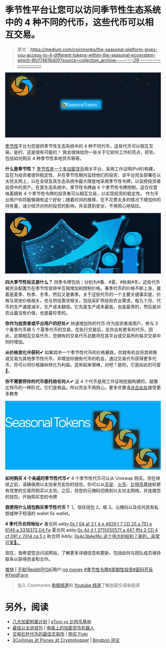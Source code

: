 # 季节性平台让您可以访问季节性生态系统中的 4 种不同的代币，这些代币可以相互交易。

> 原文：<https://medium.com/coinmonks/the-seasonal-platform-gives-you-access-to-4-different-tokens-within-the-seasonal-ecosystem-which-6fcf74616d00?source=collection_archive---------29----------------------->

![](img/a0595837bd3d4ae633588664c8ed073c.png)

[季节性](https://seasonaltokens.org/)平台为您提供季节性生态系统中的 4 种不同代币，这些代币可以相互交易。是的，这是很有可能的！
我会很快给你一些关于它如何工作的亮点，好处，包括如何购买 4 种季节性本地货币等等。

**什么是季节性？**
[季节性是一个多加密货币](https://seasonaltokens.org/)相关平台，采用工作证明(PoW)构建，旨在为投资者提供稳定性，并在季节性期间监控他们的投资，该平台完全部署在以太坊主网上，以在全球及其生态系统中最大限度地采用季节性令牌，以监控投资者投资中的资产。在其生态系统中，季节性令牌由 4 个季节性令牌控制，这仅仅意味着拥有 4 个季节性令牌的投资者可以相互交易，以实现投资的稳定性。
作为平台用户你将能够拥有这个好处；随着时间的推移，在不花费太多的情况下增加你的持有量，减少经济对你的投资的影响，并且感到安全，不用担心地毯拉。

![](img/8109b65abbdbe4bc4e52f43015570581.png)

**四大季节性标志是什么？**
四季令牌包括；分别为#春、#夏、#秋和#冬。这些代币被完全配置为在季节性安排中互相增加和控制价格。春季代币的价格不断上涨，接着是夏季、秋季、冬季，然后又是春季。关于这些代币的一个主要关键事实是，价格与其他价格相关，也与供给需求相关，包括采矿供给和农业需求。每九个月，代币的生产速度减半，生产成本翻倍。它先是生产成本最低，也是最贵的，然后是对农业最没有价值，也是最珍贵的。

**你作为投资者或平台用户的好处✔** 快速增加你的代币:作为投资者或用户，参与 3 个春季代币换 5 个夏季代币的交易，在执行交易后，总共会有更多的代币。因此，定期相互交易代币，您拥有的交易代币总数将在其平台或交易所的每次交易中同时增加。

**从价格变化中获利✔**
如果其中一个季节性代币的价格暴跌，你就有机会将其转换或交易为其他季节性代币，并增加你拥有代币的机会，通过交易代币获得更多代币，你可以将价格操纵转化为利益。这听起来很棒，对吧？是的，它是如此的可爱💋。

**你不需要将你的代币委托给任何人✔** 这 4 个代币是用工作证明挖掘构建的，就像比特币的一种形式。它们是商品。所以完全不用担心。更多优惠请[点击此处](https://seasonaltokens.org/)接受更多教育

![](img/72c0357366193e6ebbe95a3d6d726516.png)

**如何购买 4 个亲戚的季节性代币✔** 4 个季节性代币可以从 Uniswap 购买。但在继续之前，请确保用以太坊来充实你的钱包，你可以从[币安](https://coinmarketcap.com/exchanges/binance/)、[火币](https://coinmarketcap.com/exchanges/huobi-global/)、[比特币基地](https://coinmarketcap.com/exchanges/coinbase-exchange/)和更有信誉的交易所购买以太坊。之后，将您的元掩码切换到以太坊主网络，并连接您的钱包，开始购买您的令牌

**我使用什么钱包购买季节性代币？**
1。信任钱包
2。喏
3。元掩码以及任何具有私钥或种子短语的 wallet 0x wallet。

**4 季代币合同地址✔**
春合同 addy:[0x f 04 af 3 f 4 e 4929 f 7 CD 25 a 751 e 6149 a 3318373 D4 Fe](https://etherscan.io/token/0xf04aF3f4E4929F7CD25A751E6149A3318373d4FE)
夏合同 addy:[0x 4d 4 f 3715050571 a 447 fffa 2 CD 4 cf 091 c 7014 ca 5 c](https://etherscan.io/token/0x4D4f3715050571A447FfFa2Cd4Cf091C7014CA5c)
秋合同 Addy: [0x4c3bAe16c 这个伟大的权利？是的，非常可爱💖。](https://etherscan.io/token/0x4c3bAe16c79c30eEB1004Fb03C878d89695e3a99)

现在，我希望您访问该网站，了解更多详细信息和更新，包括如何与团队成员保持联系以获得资金和合作。

[推特](https://twitter.com/Seasonal_Tokens) | [不和](https://discord.gg/Q8XZgJEDD3)|[Reddit](https://www.reddit.com/r/SeasonalTokens/)|[POA](https://bitcointalk.org/index.php?topic=5390603.msg59604011#msg59604011)|用户:[rig money](https://bitcointalk.org/index.php?action=profile;u=3380226)
[#季节性令牌](https://twitter.com/hashtag/SeasonalTokens?src=hashtag_click)[#周期性投资](https://twitter.com/hashtag/CyclicalInvesting?src=hashtag_click)[#密码开采](https://twitter.com/hashtag/CryptoMining?src=hashtag_click) [#YieldFarm](https://twitter.com/hashtag/YieldFarm?src=hashtag_click)

> 加入 Coinmonks [电报频道](https://t.me/coincodecap)和 [Youtube 频道](https://www.youtube.com/c/coinmonks/videos)了解加密交易和投资

# 另外，阅读

*   [八大加密附属计划](https://coincodecap.com/crypto-affiliate-programs) | [eToro vs 比特币基地](https://coincodecap.com/etoro-vs-coinbase)
*   [最佳以太坊钱包](https://coincodecap.com/best-ethereum-wallets) | [电报上的加密货币机器人](https://coincodecap.com/telegram-crypto-bots)
*   [交易杠杆代币的最佳交易所](https://coincodecap.com/leveraged-token-exchanges) | [购买 Floki](https://coincodecap.com/buy-floki-inu-token)
*   [3Commas 对 Pionex 对 Cryptohopper](https://coincodecap.com/3commas-vs-pionex-vs-cryptohopper) | [Bingbon 评论](https://coincodecap.com/bingbon-review)